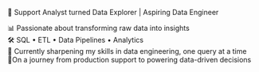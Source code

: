 🚀 Support Analyst turned Data Explorer | Aspiring Data Engineer<div>
📊 Passionate about transforming raw data into insights</div><div>
🛠️ SQL • ETL • Data Pipelines • Analytics</div><div>
🎯 Currently sharpening my skills in data engineering, one query at a time</div><div>
📍On a journey from production support to powering data-driven decisions</div>

